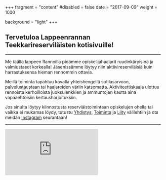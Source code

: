 +++
fragment = "content"
#disabled = false
date = "2017-09-09"
weight = 1000

background = "light"
+++

## Tervetuloa Lappeenrannan Teekkarireserviläisten kotisivuille!

---

Me täällä lappeen Rannoilla pidämme opiskelijahaalarit ruudinkäryisinä ja valmiustasot korkealla! Jäsenissämme löytyy niin aktiivireserviläisiä kuin harrastuksensa hieman rennommin ottavia. 

Meillä toiminta tapahtuu kovalla yhteishengellä sotilasarvoon, palvelustaustaan tai haalareiden väriin katsomatta. Aktiviteettiskaala ulottuu rennoista kerhoilloista juoksulenkkien ja ammuntojen kautta aina vapaaehtoisiin kertausharjoituksiin. 

Jos sinulta löytyy kiinnostusta reserviäistoimintaan opiskelujen ohella tai vaikka ei mukamas löydy, tutustu [Yhdistys](/yhdistys), [Toiminta](/toiminta) ja [Liity](/liity) välilehtiin ja ota meidän [Instagram](https://www.instagram.com/lateres_ry/) seurantaan!

---

<div class="embed-responsive embed-responsive-16by9">
    <iframe class="embed-responsive-item" src="https://www.youtube.com/embed/5fQ-Wp2oklQ" 
        title="big dawgs" frameborder="0" allow="accelerometer; autoplay; clipboard-write; 
        encrypted-media; gyroscope; picture-in-picture; web-share" allowfullscreen>
    </iframe>
</div>